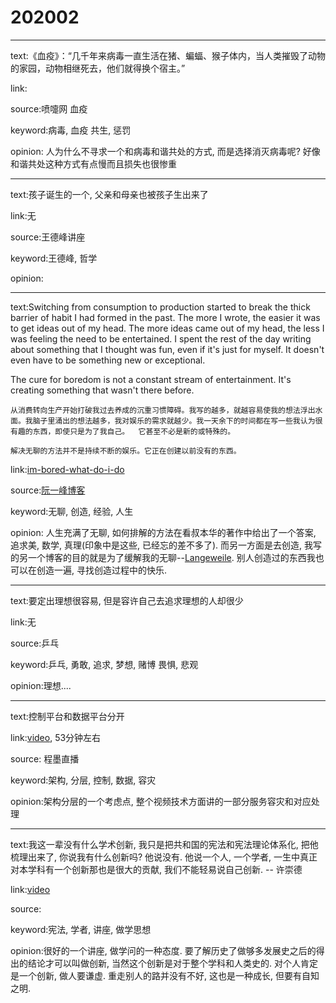 # 202002

---

text:《血疫》：“几千年来病毒一直生活在猪、蝙蝠、猴子体内，当人类摧毁了动物的家园，动物相继死去，他们就得换个宿主。”

link:

source:喷嚏网 血疫

keyword:病毒, 血疫 共生, 惩罚

opinion: 人为什么不寻求一个和病毒和谐共处的方式, 而是选择消灭病毒呢? 好像和谐共处这种方式有点慢而且损失也很惨重

-----
text:孩子诞生的一个, 父亲和母亲也被孩子生出来了

link:无

source:王德峰讲座

keyword:王德峰, 哲学

opinion:

---
text:Switching from consumption to production started to break the thick barrier of habit I had formed in the past. The more I wrote, the easier it was to get ideas out of my head. The more ideas came out of my head, the less I was feeling the need to be entertained. I spent the rest of the day writing about something that I thought was fun, even if it's just for myself.  It doesn't even have to be something new or exceptional.

The cure for boredom is not a constant stream of entertainment. It's creating something that wasn't there before.

```
从消费转向生产开始打破我过去养成的沉重习惯障碍。我写的越多，就越容易使我的想法浮出水面。我脑子里涌出的想法越多，我对娱乐的需求就越少。我一天余下的时间都在写一些我认为很有趣的东西，即使只是为了我自己。  它甚至不必是新的或特殊的。

解决无聊的方法并不是持续不断的娱乐。它正在创建以前没有的东西。
```

link:[im-bored-what-do-i-do](https://idiallo.com/blog/im-bored-what-do-i-do)

source:[阮一峰博客](http://www.ruanyifeng.com/blog/2020/02/weekly-issue-94.html)

keyword:无聊, 创造, 经验, 人生

opinion: 人生充满了无聊, 如何排解的方法在看叔本华的著作中给出了一个答案, 追求美, 数学, 真理(印象中是这些, 已经忘的差不多了). 而另一方面是去创造, 我写的另一个博客的目的就是为了缓解我的无聊\-\-[Langeweile](https://github.com/zoroqi/Langeweile). 别人创造过的东西我也可以在创造一遍, 寻找创造过程中的快乐.


---

text:要定出理想很容易, 但是容许自己去追求理想的人却很少

link:无

source:乒乓

keyword:乒乓, 勇敢, 追求, 梦想, 赌博 畏惧, 悲观

opinion:理想....

---

text:控制平台和数据平台分开

link:[video](https://www.bilibili.com/video/av91128874), 53分钟左右

source: 程墨直播

keyword:架构, 分层, 控制, 数据, 容灾

opinion:架构分层的一个考虑点, 整个视频技术方面讲的一部分服务容灾和对应处理

---

text:我这一辈没有什么学术创新, 我只是把共和国的宪法和宪法理论体系化, 把他梳理出来了, 你说我有什么创新吗? 他说没有. 他说一个人, 一个学者, 一生中真正对本学科有一个创新那也是很大的贡献, 我们不能轻易说自己创新. -- 许崇德

link:[video](https://www.bilibili.com/video/av90438685)

source:

keyword:宪法, 学者, 讲座, 做学思想

opinion:很好的一个讲座, 做学问的一种态度. 要了解历史了做够多发展史之后的得出的结论才可以叫做创新, 当然这个创新是对于整个学科和人类史的. 对个人肯定是一个创新, 做人要谦虚. 重走别人的路并没有不好, 这也是一种成长, 但要有自知之明.
